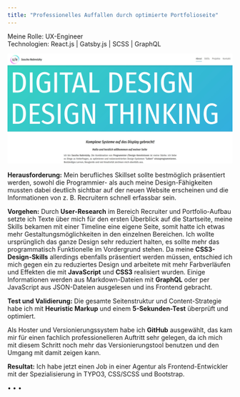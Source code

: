 ```yaml
---
title: "Professionelles Auffallen durch optimierte Portfolioseite"
---
```


<p style="font-size: var(--fs-small-text); color: var(--col-link)">Meine Rolle: UX-Engineer<br/>
Technologien: React.js | Gatsby.js | SCSS | GraphQL</p>

![Neustart in Richtung Programmieren](../images/WebsiteMockup_UIUXDesign.jpg)

**Herausforderung:** Mein berufliches Skillset sollte bestmöglich präsentiert werden, sowohl die Programmier- als auch meine Design-Fähigkeiten mussten dabei deutlich sichtbar auf der neuen Website erscheinen und die Informationen von z. B. Recruitern schnell erfassbar sein.

**Vorgehen:** Durch **User-Research** im Bereich Recruiter und Portfolio-Aufbau setzte ich Texte über mich für den ersten Überblick auf die Startseite, meine Skills bekamen mit einer Timeline eine eigene Seite, somit hatte ich etwas mehr Gestaltungsmöglichkeiten in den einzelnen Bereichen. Ich wollte ursprünglich das ganze Design sehr reduziert halten, es sollte mehr das programmatisch Funktionelle im Vordergrund stehen. Da meine **CSS3-Design-Skills** allerdings ebenfalls präsentiert werden müssen, entschied ich mich gegen ein zu reduziertes Design und arbeitete mit mehr Farbverläufen und Effekten die mit **JavaScript** und **CSS3** realisiert wurden. Einige Informationen werden aus Markdown-Dateien mit **GraphQL** oder per JavaScript aus JSON-Dateien ausgelesen und ins Frontend gebracht.

**Test und Validierung:** Die gesamte Seitenstruktur und Content-Strategie habe ich mit **Heuristic Markup** und einem **5-Sekunden-Test** überprüft und optimiert.

Als Hoster und Versionierungssystem habe ich **GitHub** ausgewählt, das kam mir für einen fachlich professionelleren Auftritt sehr gelegen, da ich mich mit diesem Schritt noch mehr das Versionierungstool benutzen und den Umgang mit damit zeigen kann.

**Resultat:** Ich habe jetzt einen Job in einer Agentur als Frontend-Entwickler mit der Spezialisierung in TYPO3, CSS/SCSS und Bootstrap.

<p>&bull; &bull; &bull;</p>
